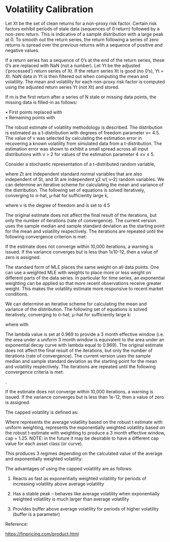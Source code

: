 # Volatility Calibration

Let Xt be the set of clean returns for a non-proxy risk factor. Certain risk factors exhibit periods of stale data (sequences of 0 return) followed by a non-zero return. This is indicative of a sample distribution with a large peak at 0.  To smooth out the return series, the return following a series of zero returns is spread over the previous returns with a sequence of positive and negative values. 

If a return series has a sequence of 0’s at the end of the return series, these 0’s are replaced with NaN (not a number).   Let Yt be the adjusted (‘processed’) return series of Xt.  If the return series Xt is good (no 0’s), Yt = Xt.  NaN data in Yt is then filtered out when computing the mean and volatility. The mean and volatility for each non-proxy risk factor is computed using the adjusted return series Yt (not Xt) and stored.

If rn is the first return after a series of N stale or missing data points, the missing data is filled-in as follows:

•	First   points replaced with  
•	Remaining points with  

The robust estimate of volatility methodology is described.  The distribution is estimated as a t-distribution with degrees of freedom parameter ν= 4.5.  The value of ν was selected by calculating the estimation error in recovering a known volatility from simulated data from a t-distribution. The estimation error was shown to exhibit a small spread across all input distributions with ν > 2 for values of the estimation parameter 4 ≤ν ≤ 5. 

Consider a stochastic representation of a t-distributed random variable,

 

where Zt are independent standard normal variables that are also independent of St, and St are independent  χ2 ν/( ν-2) random variables. We can determine an iterative scheme for calculating the mean and variance of the distribution. The following set of equations is solved iteratively, converging to σ-hat, μ-hat for sufficiently large k,

  

where ν is the degree of freedom and is set to 4.5

The original estimate does not affect the final result of the iterations, but only the number of iterations (rate of convergence).  The current version uses the sample median and sample standard deviation as the starting point for the mean and volatility respectively.  The iterations are repeated until the following convergence criterion is met:

 

If the estimate does not converge within 10,000 iterations, a warning is issued.  If the variance converges but is less than 1x10-12, then a value of zero is assigned.

The standard form of MLE places the same weight on all data points.  One can use a weighted MLE with weights   to place more or less weight on different parts of the data series.  In particular for time series, an exponential weighting can be applied so that more recent observations receive greater weight.  This makes the volatility estimate more responsive to recent market conditions.

We can determine an iterative scheme for calculating the mean and variance of the distribution. The following set of equations is solved iteratively, converging to σ-hat, μ-hat for sufficiently large k:

 

where   with  

The lambda value is set at 0.969 to provide a 3 month effective window (i.e. the area under a uniform 3 month window is equivalent to the area under an exponential decay curve with lambda equal to 0.969).  The original estimate does not affect the final result of the iterations, but only the number of iterations (rate of convergence). The current version uses the sample median and sample standard deviation as the starting point for the mean and volatility respectively. The iterations are repeated until the following convergence criteria is met:

 .

If the estimate does not converge within 10,000 iterations, a warning is issued.  If the variance converges but is less than 1e-12, then a value of zero is assigned.

The capped volatility is defined as:

 

Where   represents the average volatility based on the robust t estimate with uniform weighting,   represents the exponentially weighted volatility based on the robust t-estimate with weighting to produce a 3 month effective window, cap = 1.25.  NOTE: in the future it may be desirable to have a different cap value for each asset class (or curve).

This produces 3 regimes depending on the calculated value of the average and exponentially weighted volatility:

 


The advantages of using the capped volatility are as follows:

1.	Reacts as fast as exponentially weighted volatility for periods of increasing volatility above average volatility

2.	Has a stable peak – behaves like average volatility when exponentially weighted volatility is much larger than average volatility

3.	Provides buffer above average volatility for periods of higher volatility (buffer is a parameter)


Reference:

https://finpricing.com/product.html
